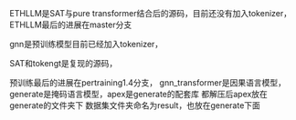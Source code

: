 ETHLLM是SAT与pure transformer结合后的源码，目前还没有加入tokenizer，ETHLLM最后的进展在master分支

gnn是预训练模型目前已经加入tokenizer，

SAT和tokengt是复现的源码，

预训练最后的进展在pertraining1.4分支，
gnn_transformer是因果语言模型，
generate是掩码语言模型，apex是generate的配套库
都解压后apex放在generate的文件夹下
数据集文件夹命名为result，也放在generate下面

